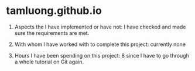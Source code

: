 tamluong.github.io
==================


1. Aspects the I have implemented or have not:
I have checked and made sure the requirements are met.


2. With whom I have worked with to complete this project:
currently none

3. Hours I have been spending on this project: 8 since I have to go through a whole tutorial on Git again.